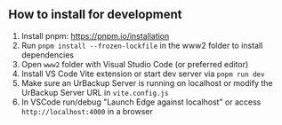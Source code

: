 ## How to install for development

 1. Install pnpm: https://pnpm.io/installation
 2. Run `pnpm install --frozen-lockfile` in the www2 folder to install dependencies
 3. Open `www2` folder with Visual Studio Code (or preferred editor)
 4. Install VS Code Vite extension or start dev server via `pnpm run dev`
 5. Make sure an UrBackup Server is running on localhost or modify the UrBackup Server URL in `vite.config.js`
 5. In VSCode run/debug "Launch Edge against localhost" or access `http://localhost:4000` in a browser
